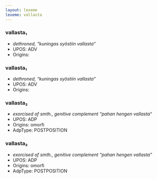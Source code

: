 ```yaml
---
layout: lexeme
lexeme: vallasta
---
```


###  vallasta₁

* _dethroned, “kuningas syöstiin vallasta“_
* UPOS:  ADV
* Origins: 


###  vallasta₁

* _dethroned, “kuningas syöstiin vallasta”_
* UPOS:  ADV
* Origins: 


###  vallasta₂

* _exorcised of smth., genitive complement “pahan hengen vallasta“_
* UPOS:  ADP
* Origins: omorfi 
* AdpType:  POSTPOSITION


###  vallasta₂

* _exorcised of smth., genitive complement “pahan hengen vallasta”_
* UPOS:  ADP
* Origins: omorfi 
* AdpType:  POSTPOSITION

